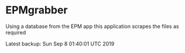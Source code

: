 # EPMgrabber
Using a database from the EPM app this application scrapes the files as required


Latest backup: Sun Sep 8 01:40:01 UTC 2019
